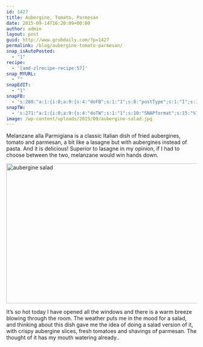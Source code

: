 ```yaml
---
id: 1427
title: Aubergine, Tomato, Parmesan
date: 2015-09-14T16:20:09+00:00
author: admin
layout: post
guid: http://www.grubdaily.com/?p=1427
permalink: /blog/aubergine-tomato-parmesan/
snap_isAutoPosted:
  - "1"
recipe:
  - '[amd-zlrecipe-recipe:57]'
snap_MYURL:
  - ""
snapEdIT:
  - "1"
snapFB:
  - 's:280:"a:1:{i:0;a:9:{s:4:"doFB";s:1:"1";s:8:"postType";s:1:"I";s:10:"AttachPost";s:1:"2";s:10:"SNAPformat";s:51:"New post (%TITLE%) has been published on %SITENAME%";s:9:"isAutoImg";s:1:"A";s:8:"imgToUse";s:0:"";s:9:"isAutoURL";s:1:"A";s:8:"urlToUse";s:0:"";s:11:"isPrePosted";s:1:"1";}}";'
snapTW:
  - 's:271:"a:1:{i:0;a:9:{s:4:"doTW";s:1:"1";s:10:"SNAPformat";s:15:"%TITLE% - %URL%";s:8:"attchImg";s:1:"1";s:9:"isAutoImg";s:1:"A";s:8:"imgToUse";s:0:"";s:11:"isPrePosted";s:1:"1";s:8:"isPosted";s:1:"1";s:4:"pgID";s:18:"643459285402415104";s:5:"pDate";s:19:"2015-09-14 16:20:20";}}";'
image: /wp-content/uploads/2015/09/aubergine-salad.jpg
---
```

Melanzane alla Parmigiana is a classic Italian dish of fried aubergines, tomato and parmesan, a bit like a lasagne but with aubergines instead of pasta. And it is delicious! Superior to lasagne in my opinion, if I had to choose between the two, melanzane would win hands down.

[<img class="aligncenter wp-image-1428" src="http://www.grubdaily.com/wp-content/uploads/2015/09/aubergine-salad.jpg" alt="aubergine salad" width="555" height="370" srcset="http://www.grubdaily.com/wp-content/uploads/2015/09/aubergine-salad.jpg 2997w, http://www.grubdaily.com/wp-content/uploads/2015/09/aubergine-salad-300x200.jpg 300w, http://www.grubdaily.com/wp-content/uploads/2015/09/aubergine-salad-1024x682.jpg 1024w, http://www.grubdaily.com/wp-content/uploads/2015/09/aubergine-salad-140x94.jpg 140w" sizes="(max-width: 555px) 100vw, 555px" />](http://www.grubdaily.com/wp-content/uploads/2015/09/aubergine-salad.jpg)

It’s so hot today I have opened all the windows and there is a warm breeze blowing through the room. The weather puts me in the mood for a salad, and thinking about this dish gave me the idea of doing a salad version of it, with crispy aubergine slices, fresh tomatoes and shavings of parmesan. The thought of it has my mouth watering already..